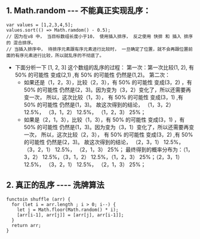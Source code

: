 ## 1. Math.random --- 不能真正实现乱序：
```
var values = [1,2,3,4,5];
values.sort(() => Math.ramdom() - 0.5);
// 因为在v8 中， 当目标数组长度小于10， 使用插入排序， 反之使用 快排 和 插入 排序的 混合排序。
// 当插入排序中， 待排序元素跟有序元素进行比较时， 一旦确定了位置，就不会再跟位置前面的有序元素进行比较，所以就乱序的不彻底了。
```
- 下面分析一下 [1, 2, 3] 这个数组的乱序的过程：
第一次：第一次比较(1, 2), 有 50% 的可能性 变成(2,1) ,有 50% 的可能性 仍然是(1,2)。
第二次：
  - 如果还是（1，2，3），比较（2，3），有 50% 的可能性 变成(3，2) ，有 50% 的可能性 仍然是(2，3)。因为变为（3，2）变化了，所以还需要再变一次， 所以，这次比较（1，3）， 有 50% 的可能性 变成(3，1) ,有 50% 的可能性 仍然是(1，3)。
故这次得到的结论， （1，3，2） 12.5%， （3，1，2） 12.5%， （1，2，3） 25%；
  - 如果是（2，1，3），比较（1，3），有 50% 的可能性 变成(3，1) ，有 50% 的可能性 仍然是(1，3)。因为变为（3，1）变化了，所以还需要再变一次， 所以，这次比较（2，3）， 有 50% 的可能性 变成(3，2) ,有 50% 的可能性 仍然是(2，3)。
故这次得到的结论， （2，3，1） 12.5%， （3，2，1） 12.5%， （2，1，3） 25%；
最终得到的概率分布为：（1，3，2） 12.5%，（3，1，2） 12.5%，（1，2，3） 25%；（2，3，1） 12.5%， （3，2，1） 12.5%， （2，1，3） 25%；
## 2. 真正的乱序 ---- 洗牌算法
```
functoin shuffle (arr) {
  for (let i = arr.length ; i > 0; i--) {
    let j = Math.floor(Math.random() * i);
    [arr[i-1], arr[j]] = [arr[j], arr[i-1]];
  }
  return arr;
}
```
